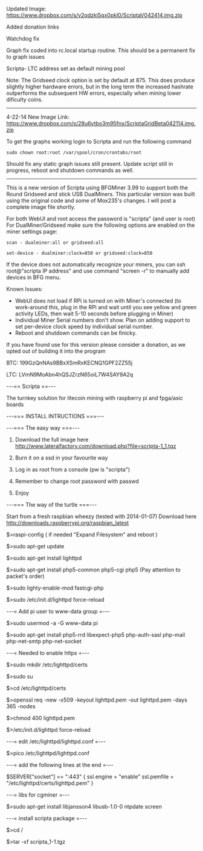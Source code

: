 Updated Image: https://www.dropbox.com/s/v2qdzkj5qx0pkl0/ScriptaV042414.img.zip

Added donation links

Watchdog fix

Graph fix coded into rc.local startup routine. This should be a permanent fix to graph issues

Scripta- LTC address set as default mining pool

Note: The Gridseed clock option is set by default at 875. This does produce slightly higher hardware errors, but in the long term the increased hashrate outperforms the subsequent HW errors, especially when mining lower dificulty coins.

------------------------------------------------------------------------
4-22-14
New Image Link: https://www.dropbox.com/s/28u6vtbo3m95fnx/ScriptaGridBeta042114.img.zip

To get the graphs working login to Scripta and run the following command
```
sudo chown root:root /var/spool/cron/crontabs/root
```
Should fix any static graph issues still present. Update script still in progress, reboot and shutdown commands as well.

------------------------------------------------------------------------

This is a new version of Scripta using BFGMiner 3.99 to support both the Round Gridseed and stick USB DualMiners. This particular version was built using the original code and some of Mox235's changes. I will post a complete image file shortly.

For both WebUI and root access the password is "scripta" (and user is root)
For DualMiner/Gridseed make sure the following options are enabled on the miner settings page:
```
scan - dualminer:all or gridseed:all

set-device - dualminer:clock=850 or gridseed:clock=850
```

If the device does not automatically recognize your miners, you can ssh root@"scripta IP address" and use command "screen -r" to manually add devices in BFG menu.

Known Issues:
- WebUI does not load if RPi is turned on with Miner's connected (to work-around this, plug in the RPi and wait until you see yellow and green activity LEDs, then wait 5-10 seconds before plugging in Miner)
- Individual Miner Serial numbers don't show. Plan on adding support to set per-device clock speed by individual serial number.
- Reboot and shutdown commands can be finicky.


If you have found use for this version please consider a donation, as we opted out of building it into the program

BTC: 199GzQnNAs9BBxXSmRxKECNQ1GPF2ZZ55j

LTC: LVmN9MoAbn4hQSJZrzN65oiL7W4SAY9A2q

---== Scripta ==---

The turnkey solution for litecoin mining with raspberry pi and fpga/asic boards


---===         INSTALL INTRUCTIONS            ===---



---=== The easy way ===---

1) Download the full image here http://www.lateralfactory.com/download.php?file=scripta-1_1.tgz

2) Burn it on a ssd in your favourite way

3) Log in as root from a console (pw is "scripta")

4) Remember to change root password with passwd 

5) Enjoy



---=== The way of the turtle ===---

Start from a fresh raspbian wheezy (tested with 2014-01-07) Download here http://downloads.raspberrypi.org/raspbian_latest

$>raspi-config ( if needed "Expand Filesystem" and reboot )

$>sudo apt-get update

$>sudo apt-get install lighttpd

$>sudo apt-get install php5-common php5-cgi php5 (Pay attention to packet's order)

$>sudo lighty-enable-mod fastcgi-php

$>sudo /etc/init.d/lighttpd force-reload

---= Add pi user to www-data group =---

$>sudo usermod -a -G www-data pi 

$>sudo apt-get install php5-rrd libexpect-php5 php-auth-sasl php-mail php-net-smtp php-net-socket


---= Needed to enable https =---

$>sudo mkdir /etc/lighttpd/certs

$>sudo su

$>cd /etc/lighttpd/certs

$>openssl req -new -x509 -keyout lighttpd.pem -out lighttpd.pem -days 365 -nodes

$>chmod 400 lighttpd.pem

$>/etc/init.d/lighttpd force-reload


---= edit /etc/lighttpd/lighttpd.conf =---
 
$>pico /etc/lighttpd/lighttpd.conf 
 
---= add the following lines at the end =---
 
$SERVER["socket"] == ":443" {
  ssl.engine = "enable" 
  ssl.pemfile = "/etc/lighttpd/certs/lighttpd.pem" 
}

---= libs for cgminer =---

$>sudo apt-get install libjansson4 libusb-1.0-0 ntpdate screen

---= install scripta package =---

$>cd /

$>tar -xf scripta_1-1.tgz

